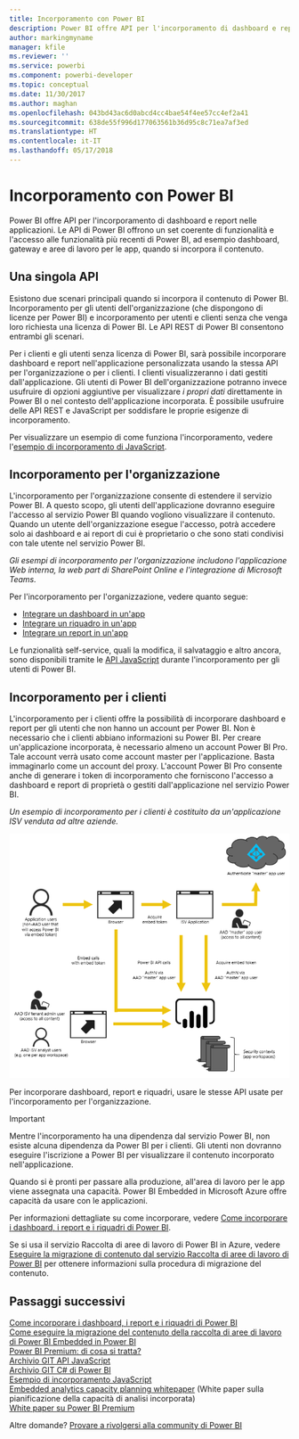 ```yaml
---
title: Incorporamento con Power BI
description: Power BI offre API per l'incorporamento di dashboard e report nelle applicazioni.
author: markingmyname
manager: kfile
ms.reviewer: ''
ms.service: powerbi
ms.component: powerbi-developer
ms.topic: conceptual
ms.date: 11/30/2017
ms.author: maghan
ms.openlocfilehash: 043bd43ac6d0abcd4cc4bae54f4ee57cc4ef2a41
ms.sourcegitcommit: 638de55f996d177063561b36d95c8c71ea7af3ed
ms.translationtype: HT
ms.contentlocale: it-IT
ms.lasthandoff: 05/17/2018
---
```

# <a name="embedding-with-power-bi"></a>Incorporamento con Power BI
Power BI offre API per l'incorporamento di dashboard e report nelle applicazioni. Le API di Power BI offrono un set coerente di funzionalità e l'accesso alle funzionalità più recenti di Power BI, ad esempio dashboard, gateway e aree di lavoro per le app, quando si incorpora il contenuto.

## <a name="a-single-api"></a>Una singola API
Esistono due scenari principali quando si incorpora il contenuto di Power BI.  Incorporamento per gli utenti dell'organizzazione (che dispongono di licenze per Power BI) e incorporamento per utenti e clienti senza che venga loro richiesta una licenza di Power BI. Le API REST di Power BI consentono entrambi gli scenari. 

Per i clienti e gli utenti senza licenza di Power BI, sarà possibile incorporare dashboard e report nell'applicazione personalizzata usando la stessa API per l'organizzazione o per i clienti. I clienti visualizzeranno i dati gestiti dall'applicazione. Gli utenti di Power BI dell'organizzazione potranno invece usufruire di opzioni aggiuntive per visualizzare *i propri dati* direttamente in Power BI o nel contesto dell'applicazione incorporata. È possibile usufruire delle API REST e JavaScript per soddisfare le proprie esigenze di incorporamento.

Per visualizzare un esempio di come funziona l'incorporamento, vedere l'[esempio di incorporamento di JavaScript](https://microsoft.github.io/PowerBI-JavaScript/demo/).

## <a name="embedding-for-your-organization"></a>Incorporamento per l'organizzazione
L'incorporamento per l'organizzazione consente di estendere il servizio Power BI. A questo scopo, gli utenti dell'applicazione dovranno eseguire l'accesso al servizio Power BI quando vogliono visualizzare il contenuto. Quando un utente dell'organizzazione esegue l'accesso, potrà accedere solo ai dashboard e ai report di cui è proprietario o che sono stati condivisi con tale utente nel servizio Power BI. 

*Gli esempi di incorporamento per l'organizzazione includono l'applicazione Web interna, la web part di SharePoint Online e l'integrazione di Microsoft Teams.*

Per l'incorporamento per l'organizzazione, vedere quanto segue:

* [Integrare un dashboard in un'app](integrate-dashboard.md)
* [Integrare un riquadro in un'app](integrate-tile.md)
* [Integrare un report in un'app](integrate-report.md)

Le funzionalità self-service, quali la modifica, il salvataggio e altro ancora, sono disponibili tramite le [API JavaScript](https://github.com/Microsoft/PowerBI-JavaScript) durante l'incorporamento per gli utenti di Power BI.

## <a name="embedding-for-your-customers"></a>Incorporamento per i clienti
L'incorporamento per i clienti offre la possibilità di incorporare dashboard e report per gli utenti che non hanno un account per Power BI. Non è necessario che i clienti abbiano informazioni su Power BI. Per creare un'applicazione incorporata, è necessario almeno un account Power BI Pro. Tale account verrà usato come account master per l'applicazione. Basta immaginarlo come un account del proxy. L'account Power BI Pro consente anche di generare i token di incorporamento che forniscono l'accesso a dashboard e report di proprietà o gestiti dall'applicazione nel servizio Power BI. 

*Un esempio di incorporamento per i clienti è costituito da un'applicazione ISV venduta ad altre aziende.*

![Flusso di incorporamento per l'incorporamento per i clienti](media/embedding/powerbi-embed-flow.png)

Per incorporare dashboard, report e riquadri, usare le stesse API usate per l'incorporamento per l'organizzazione.

> [!IMPORTANT]
> Mentre l'incorporamento ha una dipendenza dal servizio Power BI, non esiste alcuna dipendenza da Power BI per i clienti. Gli utenti non dovranno eseguire l'iscrizione a Power BI per visualizzare il contenuto incorporato nell'applicazione.
> 
> 

Quando si è pronti per passare alla produzione, all'area di lavoro per le app viene assegnata una capacità. Power BI Embedded in Microsoft Azure offre capacità da usare con le applicazioni.

Per informazioni dettagliate su come incorporare, vedere [Come incorporare i dashboard, i report e i riquadri di Power BI](embedding-content.md).

Se si usa il servizio Raccolta di aree di lavoro di Power BI in Azure, vedere [Eseguire la migrazione di contenuto dal servizio Raccolta di aree di lavoro di Power BI](migrate-from-powerbi-embedded.md) per ottenere informazioni sulla procedura di migrazione del contenuto.

## <a name="next-steps"></a>Passaggi successivi
[Come incorporare i dashboard, i report e i riquadri di Power BI](embedding-content.md)  
[Come eseguire la migrazione del contenuto della raccolta di aree di lavoro di Power BI Embedded in Power BI](migrate-from-powerbi-embedded.md)  
[Power BI Premium: di cosa si tratta?](../service-premium.md)  
[Archivio GIT API JavaScript](https://github.com/Microsoft/PowerBI-JavaScript)  
[Archivio GIT C# di Power BI](https://github.com/Microsoft/PowerBI-CSharp)  
[Esempio di incorporamento JavaScript](https://microsoft.github.io/PowerBI-JavaScript/demo/)  
[Embedded analytics capacity planning whitepaper](https://aka.ms/pbiewhitepaper) (White paper sulla pianificazione della capacità di analisi incorporata)  
[White paper su Power BI Premium](https://aka.ms/pbipremiumwhitepaper)  

Altre domande? [Provare a rivolgersi alla community di Power BI](http://community.powerbi.com/)

